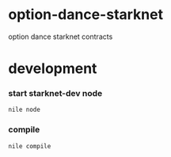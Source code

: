# option-dance-starknet
option dance starknet contracts


# development

### start starknet-dev node

```
nile node
```


### compile
```
nile compile
```